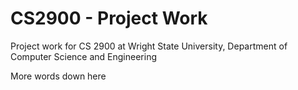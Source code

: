 # CS2900 - Project Work

Project work for CS 2900 at Wright State University, Department of Computer Science and Engineering

More words down here
